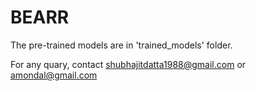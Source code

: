 # BEARR
The pre-trained models are in 'trained_models' folder.

For any quary, contact shubhajitdatta1988@gmail.com or amondal@gmail.com
